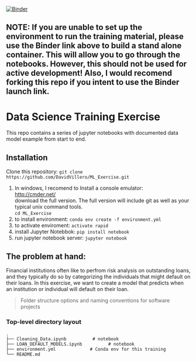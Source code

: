 [![Binder](https://mybinder.org/badge_logo.svg)](https://mybinder.org/v2/gh/DavidVillero/ML_Exercise.git/master)

## NOTE: If you are unable to set up the environment to run the training material, please use the Binder link above to build a stand alone container. This will allow you to go through the notebooks. However, this should not be used for active development! Also, I would recomend forking this repo if you intent to use the Binder launch link.

# Data Science Training Exercise
This repo contains a series of jupyter notebooks with documented data model example from start to end.


## Installation
Clone this repository: `git clone https://github.com/DavidVillero/ML_Exercise.git`<br />

1) In windows, I recomend to Install a console emulator: <br />
   http://cmder.net/ <br />
   download the full version. The full version will include git as well as your typical unix command tools. <br />
   `cd ML_Exercise`<br />
2) to install environment: `conda env create -f environment.yml`<br />
3) to activate enviroment: `activate rapid`<br />
4) install Jupyter Notebbok: `pip install notebook`<br />
5) run jupyter notebook server: `jupyter notebook`<br />

## The problem at hand:
Financial institutions often like to perfrom risk analysis on outstanding loans, and they typically do so by categorizing the individuals that might default on their loans. In this exercise, we want to create a model that predicts when an institution or individual will default on their loan.


 > Folder structure options and naming conventions for software projects

### Top-level directory layout

    .
    ├── Cleaning_Data.ipynb          # notebook
    ├── LOAN_DEFAULT_MODELS.ipynb          # notebook
    ├── environment.yml             # Conda env for this training
    └── README.md
    
